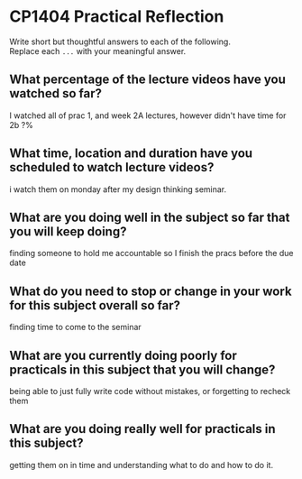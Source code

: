 # CP1404 Practical Reflection

Write short but thoughtful answers to each of the following.  
Replace each `...` with your meaningful answer.

## What percentage of the lecture videos have you watched so far?

I watched all of prac 1, and week 2A lectures, however didn't have time for 2b ?%

## What time, location and duration have you scheduled to watch lecture videos?
i watch them on monday after my design thinking seminar.

## What are you doing well in the subject so far that you will keep doing?
finding someone to hold me accountable so I finish the pracs before the due date

## What do you need to stop or change in your work for this subject overall so far?
finding time to come to the seminar 

## What are you currently doing poorly for practicals in this subject that you will change?
being able to just fully write code without mistakes, or forgetting to recheck them

## What are you doing really well for practicals in this subject?
getting them on in time and understanding what to do and how to do it.